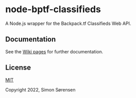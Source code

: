 # node-bptf-classifieds
A Node.js wrapper for the Backpack.tf Classifieds Web API.

## Documentation

See the [Wiki pages](https://github.com/SnaBe/node-bptf-classifieds/wiki) for further documentation.

## License

[MIT](LICENSE)

Copyright 2022, Simon Sørensen
